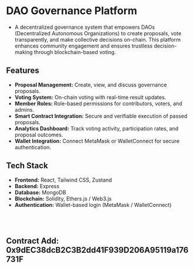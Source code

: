 # DAO Governance Platform

- A decentralized governance system that empowers DAOs (Decentralized Autonomous Organizations) to create proposals, vote transparently, and make collective decisions on-chain. This platform enhances community engagement and ensures trustless decision-making through blockchain-based voting.

## Features
- **Proposal Management:** Create, view, and discuss governance proposals.
- **Voting System:** On-chain voting with real-time result updates.
- **Member Roles:** Role-based permissions for contributors, voters, and admins.
- **Smart Contract Integration:** Secure and verifiable execution of passed proposals.
- **Analytics Dashboard:** Track voting activity, participation rates, and proposal outcomes.
- **Wallet Integration:** Connect MetaMask or WalletConnect for secure authentication.



## Tech Stack
- **Frontend:** React, Tailwind CSS, Zustand
- **Backend:** Express
- **Database:** MongoDB
- **Blockchain:** Solidity, Ethers.js / Web3.js
- **Authentication:** Wallet-based login (MetaMask / WalletConnect)

<br> <br>

## Contract Add: 0x9dEC38dcB2C3B2dd41F939D206A95119a176731F
